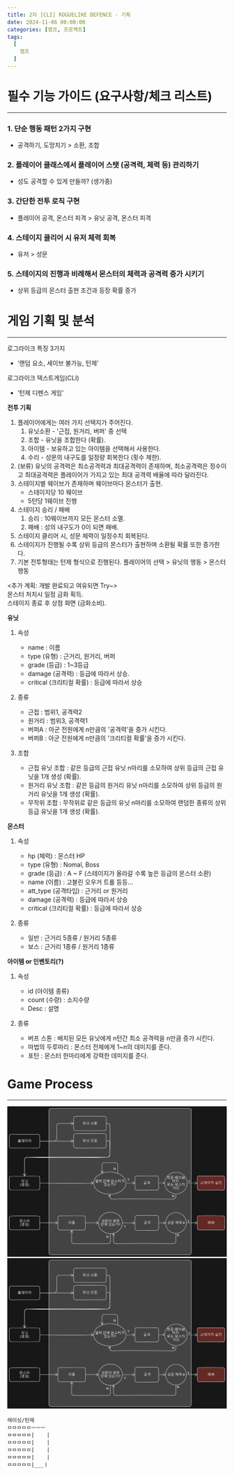 ```yaml
---
title: 2차 [CLI] ROGUELIKE DEFENCE - 기획
date: 2024-11-06 00:00:00
categories: [캠프, 프로젝트]
tags:
  [
    캠프
  ]
---
```


# 필수 기능 가이드 (요구사항/체크 리스트)
---
### 1. 단순 행동 패턴 2가지 구현
- 공격하기, 도망치기 > 소환, 조합

### 2. 플레이어 클래스에서 플레이어 스탯 (공격력, 체력 등) 관리하기
- 성도 공격할 수 있게 만들까? (생가중)

### 3. 간단한 전투 로직 구현
- 플레이어 공격, 몬스터 피격 > 유닛 공격, 몬스터 피격

### 4. 스테이지 클리어 시 유저 체력 회복
- 유저 > 성문

### 5. 스테이지의 진행과 비례해서 몬스터의 체력과 공격력 증가 시키기
- 상위 등급의 몬스터 출현 조건과 등장 확률 증가

<!-- ### 필수 기능 공통 가이드
1. **switch 분기문**을 사용하여 유저의 각 행동에 대한 로직을 처리해보세요.
2. **while 반복문**을 사용할 때는 **종료 조건이 무조건** 있어야 합니다.
    1. 스테이지 클리어 및 게임 종료 조건
    2. 몬스터와의 전투 종료 조건
3. **Math.random()** 메서드를 통해서 랜덤한 숫자를 얻을 수 있습니다.
4. 플레이어의 공격은 선택에 의해서 이루어지지만, 몬스터의 공격은 자동으로 처리가 된 뒤 해당 플레이어의 로그에 보여지게 됩니다.
5. 함수의 호출 순서에 따라서 각 변수, 객체들을 관리하는 것이 중요합니다. -->


# 게임 기획 및 분석
---

로그라이크 특징 3가지
- ‘랜덤 요소, 세이브 불가능, 턴제’ 

로그라이크 텍스트게임(CLI)
- ‘턴제 디펜스 게임’ 

**전투 기획**
1. 플레이어에게는 여러 가지 선택지가 주어진다.
    1. 유닛소환 - '근접, 원거리, 버퍼' 중 선택
    2. 조합 - 유닛을 조합한다 (확률).
    3. 아이템 - 보유하고 있는 아이템을 선택해서 사용한다.
    4. 수리 - 성문의 내구도를 일정량 회복한다 (횟수 제한).
2. (보류) 유닛의 공격력은 최소공격력과 최대공격력이 존재하며, 최소공격력은 정수이고 최대공격력은 플레이어가 가지고 있는 최대 공격력 배율에 따라 달라진다. 
3. 스테이지별 웨이브가 존재하며 웨이브마다 몬스터가 출현.
    - 스테이지당 10 웨이브
    - 5턴당 1웨이브 진행
4. 스테이지 승리 / 패배
    1. 승리 : 10웨이브까지 모든 몬스터 소멸.
    2. 패배 : 성의 내구도가 0이 되면 패배.  
5. 스테이지 클리어 시, 성문 체력이 일정수치 회복된다.  
6. 스테이지가 진행될 수록 상위 등급의 몬스터가 출현하며 소환될 확률 또한 증가한다.
7. 기본 전투형태는 턴제 형식으로 진행된다.
    플레이어의 선택 > 유닛의 행동 > 몬스터 행동  

<!--- 3. 스테이지 클리어 시, 아래의 능력치 중 하나가 정해진 수치내에서 랜덤으로 증가한다. 증가하는 능력치는 아래와 같다.
    - 체력 20~50
    - 최소 공격력 5~20
    - 최대 공격력 배율 (0.1 ~ 1)
    - 크리티컬 공격 확률 3~7 --->  
<추가 계획: 개발 완료되고 여유되면 Try~>  
몬스터 처치시 일정 금화 획득.  
스테이지 종료 후 상점 화면 (금화소비). 

**유닛**
1. 속성
    - name : 이름
    - type (유형) : 근거리, 원거리, 버퍼
    - grade (등급) : 1~3등급 
    - damage (공격력) : 등급에 따라서 상승.
    - critical (크리티컬 확률) : 등급에 따라서 상승

2. 종류
    - 근접 : 범위1, 공격력2
    - 원거리 : 범위3, 공격력1
    - 버퍼A : 아군 전원에게 n만큼의 '공격력'을 증가 시킨다.
    - 버퍼B : 아군 전원에게 n만큼의 '크리티컬 확률'을 증가 시킨다.

3. 조합
    - 근접 유닛 조합 : 같은 등급의 근접 유닛 n마리를 소모하여 상위 등급의 근접 유닛을 1개 생성 (확률).
    - 원거리 유닛 조합 : 같은 등급의 원거리 유닛 n마리를 소모하여 상위 등급의 원거리 유닛을 1개 생성 (확률).
    - 무작위 조합 : 무작위로 같은 등급의 유닛 n마리를 소모하여 랜덤한 종류의 상위 등급 유닛을 1개 생성 (확률).

**몬스터**
1. 속성
    - hp (체력) : 몬스터 HP
    - type (유형) : Nomal, Boss
    - grade (등급) : A ~ F (스테이지가 올라갈 수록 높은 등급의 몬스터 소환)
    - name (이름) : 고블린 오우거 트롤 등등...
    - att_type (공격타입) : 근거리 or 원거리
    - damage (공격력) : 등급에 따라서 상승
    - critical (크리티컬 확률) : 등급에 따라서 상승

2. 종류
    - 일반 : 근거리 5종류 / 원거리 5종류
    - 보스 : 근거리 1종류 / 원거리 1종류

**아이템 or 인벤토리(?)**
1. 속성
    - id (아이템 종류)
    - count (수량) : 소지수량
    - Desc : 설명

2. 종류
    - 버프 스톤 : 배치된 모든 유닛에게 n턴간 최소 공격력을 n만큼 증가 시킨다.
    - 마법의 두루마리 : 몬스터 전체에게 1~n의 데미지를 준다.
    - 포탄 : 몬스터 한마리에게 강력한 데미지를 준다.
 

# Game Process
---

![Game Process](image.png)
![Game Process](./img/TurnProcess.png)


```markdawn
레이싱/턴제
ㅁㅁㅁㅁㅁㅡㅡㅡ
ㅁㅁㅁㅁㅁ|    |
ㅁㅁㅁㅁㅁ|    |
ㅁㅁㅁㅁㅁ|    |
ㅁㅁㅁㅁㅁ|    |
ㅁㅁㅁㅁㅁ|___ㅣ
```
